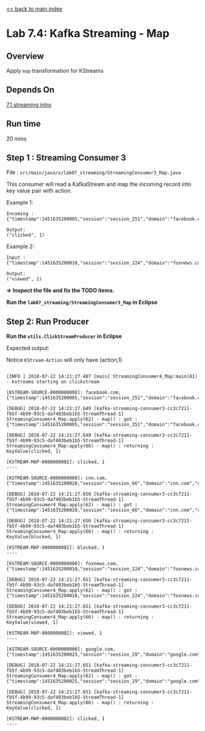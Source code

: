 <link rel='stylesheet' href='../assets/css/main.css'/>

[<< back to main index](../README.md)

# Lab 7.4: Kafka Streaming - Map

## Overview

Apply `map` transformation for KStreams

## Depends On

[7.1 streaming intro](07.1-streaming-intro.md)

## Run time

20 mins

## Step 1 :  Streaming Consumer 3

File : `src/main/java/x/lab07_streaming/StreamingConsumer3_Map.java`

This consumer will read a KafkaStream and map the incoming record into key value pair with action.

Example 1:
```
Incoming :
{"timestamp":1451635200005,"session":"session_251","domain":"facebook.com","cost":91,"user":"user_16","campaign":"campaign_5","ip":"ip_67","action":"clicked"}

Output:
("clicked", 1)
```

Example 2:
```
Input :
{"timestamp":1451635200010,"session":"session_224","domain":"foxnews.com","cost":17,"user":"user_89","campaign":"campaign_4","ip":"ip_57","action":"viewed"}

Output:
("viewed", 1)
```

**=> Inspect the file and fix the TODO items.**  

**Run the `lab07_streaming/StreamingConsumer3_Map` in Eclipse**

## Step 2: Run Producer

**Run the `utils.ClickStreamProducer` in Eclipse**

Expected output:

Notice `KStream-Action` will only have (action,1)

```console

[INFO ] 2018-07-22 14:21:27.487 [main] StreamingConsumer4_Map:main(81) - kstreams starting on clickstream

[KSTREAM-SOURCE-0000000000]: facebook.com, {"timestamp":1451635200005,"session":"session_251","domain":"facebook.com","cost":91,"user":"user_16","campaign":"campaign_5","ip":"ip_67","action":"clicked"}

[DEBUG] 2018-07-22 14:21:27.649 [kafka-streaming-consumer3-cc3c7211-fb5f-4b99-93c5-daf403beb1b5-StreamThread-1] StreamingConsumer4_Map:apply(62) - map() : got : {"timestamp":1451635200005,"session":"session_251","domain":"facebook.com","cost":91,"user":"user_16","campaign":"campaign_5","ip":"ip_67","action":"clicked"}

[DEBUG] 2018-07-22 14:21:27.649 [kafka-streaming-consumer3-cc3c7211-fb5f-4b99-93c5-daf403beb1b5-StreamThread-1] StreamingConsumer4_Map:apply(66) - map() : returning : KeyValue(clicked, 1)

[KSTREAM-MAP-0000000002]: clicked, 1
----

[KSTREAM-SOURCE-0000000000]: cnn.com, {"timestamp":1451635200020,"session":"session_66","domain":"cnn.com","cost":31,"user":"user_29","campaign":"campaign_3","ip":"ip_49","action":"blocked"}

[DEBUG] 2018-07-22 14:21:27.650 [kafka-streaming-consumer3-cc3c7211-fb5f-4b99-93c5-daf403beb1b5-StreamThread-1] StreamingConsumer4_Map:apply(62) - map() : got : {"timestamp":1451635200020,"session":"session_66","domain":"cnn.com","cost":31,"user":"user_29","campaign":"campaign_3","ip":"ip_49","action":"blocked"}

[DEBUG] 2018-07-22 14:21:27.650 [kafka-streaming-consumer3-cc3c7211-fb5f-4b99-93c5-daf403beb1b5-StreamThread-1] StreamingConsumer4_Map:apply(66) - map() : returning : KeyValue(blocked, 1)

[KSTREAM-MAP-0000000002]: blocked, 1
----

[KSTREAM-SOURCE-0000000000]: foxnews.com, {"timestamp":1451635200010,"session":"session_224","domain":"foxnews.com","cost":17,"user":"user_89","campaign":"campaign_4","ip":"ip_57","action":"viewed"}

[DEBUG] 2018-07-22 14:21:27.651 [kafka-streaming-consumer3-cc3c7211-fb5f-4b99-93c5-daf403beb1b5-StreamThread-1] StreamingConsumer4_Map:apply(62) - map() : got : {"timestamp":1451635200010,"session":"session_224","domain":"foxnews.com","cost":17,"user":"user_89","campaign":"campaign_4","ip":"ip_57","action":"viewed"}

[DEBUG] 2018-07-22 14:21:27.651 [kafka-streaming-consumer3-cc3c7211-fb5f-4b99-93c5-daf403beb1b5-StreamThread-1] StreamingConsumer4_Map:apply(66) - map() : returning : KeyValue(viewed, 1)

[KSTREAM-MAP-0000000002]: viewed, 1
----

[KSTREAM-SOURCE-0000000000]: google.com, {"timestamp":1451635200025,"session":"session_29","domain":"google.com","cost":16,"user":"user_1","campaign":"campaign_5","ip":"ip_74","action":"clicked"}

[DEBUG] 2018-07-22 14:21:27.651 [kafka-streaming-consumer3-cc3c7211-fb5f-4b99-93c5-daf403beb1b5-StreamThread-1] StreamingConsumer4_Map:apply(62) - map() : got : {"timestamp":1451635200025,"session":"session_29","domain":"google.com","cost":16,"user":"user_1","campaign":"campaign_5","ip":"ip_74","action":"clicked"}

[DEBUG] 2018-07-22 14:21:27.651 [kafka-streaming-consumer3-cc3c7211-fb5f-4b99-93c5-daf403beb1b5-StreamThread-1] StreamingConsumer4_Map:apply(66) - map() : returning : KeyValue(clicked, 1)

[KSTREAM-MAP-0000000002]: clicked, 1
----

```
